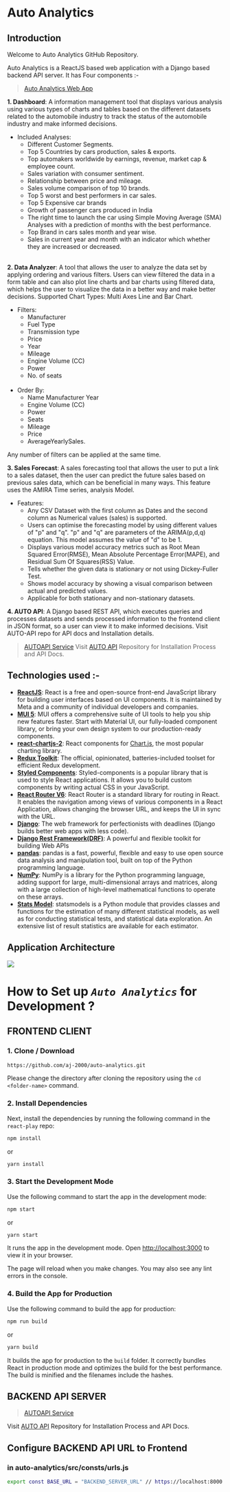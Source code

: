 # **Auto Analytics**


## **Introduction**

Welcome to Auto Analytics GitHub Repository.

Auto Analytics is a ReactJS based web application with a Django based backend API server. It has Four components :-

> [Auto Analytics Web App](https://autoanalytics.vercel.app)

**1. Dashboard**: A information management tool that displays various analysis using various types of charts and tables based on the different datasets related to the automobile industry to track the status of the automobile industry and make informed decisions.
*	Included Analyses:
    * Different Customer Segments.
	* Top 5 Countries by cars production, sales & exports.
	* Top automakers worldwide by earnings, revenue, market cap & employee count.
	* Sales variation with consumer sentiment.
	* Relationship between price and mileage.
	* Sales volume comparison of top 10 brands.
	* Top 5 worst and best performers in car sales.
	* Top 5 Expensive car brands
	* Growth of passenger cars produced in India
	* The right time to launch the car using Simple Moving Average (SMA) Analyses with a prediction of months with the best performance.
	* Top Brand in cars sales month and year wise.
	* Sales in current year and month with an indicator which whether they are increased or decreased.
  <br/><br/>

**2. Data Analyzer**: A tool that allows the user to analyze the data set by applying ordering and various filters. Users can view filtered the data in a form table and can also plot line charts and bar charts using filtered data, which helps the user to visualize the data in a better way and make better decisions.
	Supported Chart Types: Multi Axes Line and Bar Chart.
* Filters: 
	* Manufacturer
	* Fuel Type
	* Transmission type
	* Price
	* Year
	* Mileage
	* Engine Volume (CC)
	* Power
     *  No. of seats
  <br/><br/>
* Order By: 
	 * Name Manufacturer Year
	 * Engine Volume (CC)
     * Power
	 * Seats
	 * Mileage
	 * Price
	 * AverageYearlySales.
  
 Any number of filters can be applied at the same time.

**3. Sales Forecast**: A sales forecasting tool that allows the user to put a link to a sales dataset, then the user can predict the future sales based on previous sales data, which can be beneficial in many ways. This feature uses the AMIRA Time series, analysis Model.
* Features: 
	* Any CSV Dataset with the first column as Dates and the second column as Numerical values (sales) is supported.
	* Users can optimise the forecasting model by using different values of "p" and "q". "p" and "q" are parameters of the ARIMA(p,d,q) equation. This model assumes the value of "d" to be 1.
	* Displays various model accuracy metrics such as Root Mean Squared Error(RMSE), Mean Absolute Percentage Error(MAPE), and Residual Sum Of Squares(RSS) Value.
	* Tells whether the given data is stationary or not using Dickey-Fuller Test.
	* Shows model accuracy by showing a visual comparison between actual and predicted values.
	* Applicable for both stationary and non-stationary datasets.
	
**4. AUTO API**: A Django based REST API, which executes queries and processes datasets and sends processed information to the frontend client in JSON format, so a user can view it to make informed decisions.
Visit AUTO-API repo for API docs and Installation details.
> [AUTOAPI Service](https://engage-autoapi.herokuapp.com)
Visit [AUTO API](https://github.com/aj-2000/autoapi) Repository for Installation Process and API Docs.

## **Technologies used :-**
* **[ReactJS](https://www.djangoproject.com/)**: React is a free and open-source front-end JavaScript library for building user interfaces based on UI components. It is maintained by Meta and a community of individual developers and companies.
* **[MUI 5](https://mui.com)**: MUI offers a comprehensive suite of UI tools to help you ship new features faster. Start with Material UI, our fully-loaded component library, or bring your own design system to our production-ready components.
* **[react-chartjs-2](https://react-chartjs-2.js.org)**: React components for [Chart.js](https://www.chartjs.org), the most popular charting library.
* **[Redux Toolkit](https://redux-toolkit.js.org)**: The official, opinionated, batteries-included toolset for efficient Redux development.
* **[Styled Components](https://styled-components.com/)**: Styled-components is a popular library that is used to style React applications. It allows you to build custom components by writing actual CSS in your JavaScript.
* **[React Router V6](https://reactrouter.com)**: React Router is a standard library for routing in React. It enables the navigation among views of various components in a React Application, allows changing the browser URL, and keeps the UI in sync with the URL.
* **[Django](https://www.djangoproject.com/)**: The web framework for perfectionists with deadlines (Django builds better web apps with less code).
* **[Django Rest Framework(DRF)](www.django-rest-framework.org/)**: A powerful and flexible toolkit for building Web APIs
* **[pandas](https://pandas.pydata.org/)**: pandas is a fast, powerful, flexible and easy to use open source data analysis and manipulation tool, built on top of the Python programming language.
* **[NumPy](https://numpy.org/)**: NumPy is a library for the Python programming language, adding support for large, multi-dimensional arrays and matrices, along with a large collection of high-level mathematical functions to operate on these arrays.
* **[Stats Model](https://www.statsmodels.org/stable/index.html)**: statsmodels is a Python module that provides classes and functions for the estimation of many different statistical models, as well as for conducting statistical tests, and statistical data exploration. An extensive list of result statistics are available for each estimator.



## Application Architecture

![](https://raw.githubusercontent.com/aj-2000/auto-analytics/master/ApplicationStructure.png)

# **How to Set up *`Auto Analytics`* for Development ?**

## **FRONTEND CLIENT**

### 1. **Clone / Download**

```bash
https://github.com/aj-2000/auto-analytics.git
```

Please change the directory after cloning the repository using the `cd <folder-name>` command.

### 2. **Install Dependencies**
Next, install the dependencies by running the following command in the `react-play` repo:

```bash
npm install
```
or
  
```bash
yarn install
```

### 3. **Start the Development Mode**
Use the following command to start the app in the development mode:

```bash
npm start
```
or
  
```bash
yarn start
```

It runs the app in the development mode. Open [http://localhost:3000](http://localhost:3000) to view it in your browser.

The page will reload when you make changes. You may also see any lint errors in the console.

### 4. **Build the App for Production**
Use the following command to build the app for production:

```bash
npm run build
```
or
  
```bash
yarn build
```

It builds the app for production to the `build` folder. It correctly bundles React in production mode and optimizes the build for the best performance. The build is minified and the filenames include the hashes.

## **BACKEND API SERVER**
> [AUTOAPI Service](https://engage-autoapi.herokuapp.com)

Visit [AUTO API](https://github.com/aj-2000/autoapi) Repository for Installation Process and API Docs.

## **Configure BACKEND API URL to Frontend**

###  in auto-analytics/src/consts/urls.js
```bash
export const BASE_URL = "BACKEND_SERVER_URL" // https://localhost:8000 or https://engage-autoapi.herokuapp.com
```